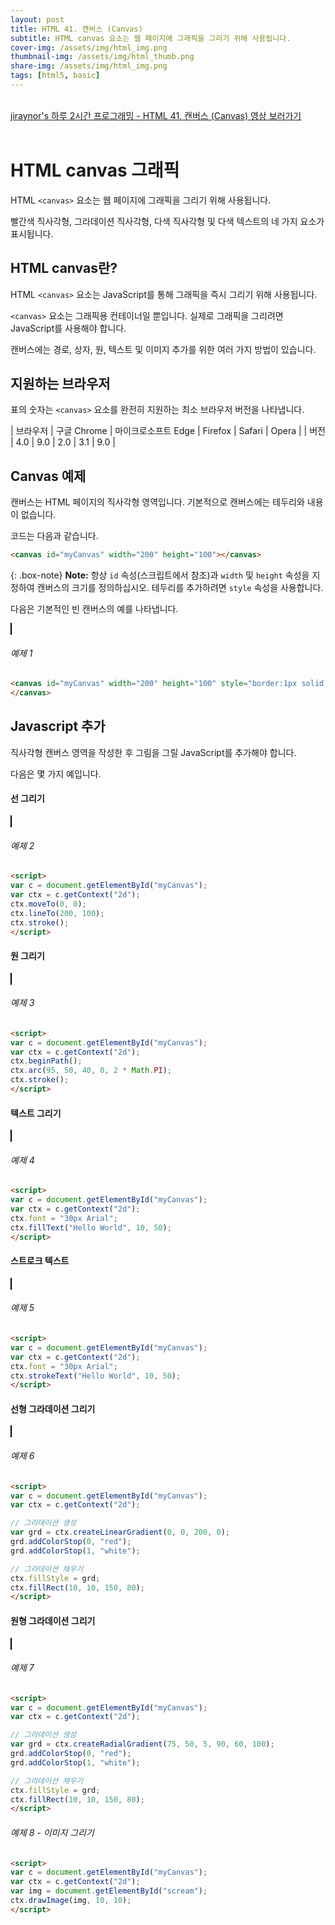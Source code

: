 ```yaml
---
layout: post
title: HTML 41. 캔버스 (Canvas)
subtitle: HTML canvas 요소는 웹 페이지에 그래픽을 그리기 위해 사용됩니다.
cover-img: /assets/img/html_img.png
thumbnail-img: /assets/img/html_thumb.png
share-img: /assets/img/html_img.png
tags: [html5, basic]
---
```


<br>
<a href="https://youtu.be/9e3CNrG_h4A" target="_blank">jiraynor's 하루 2시간 프로그래밍 - HTML 41. 캔버스 (Canvas) 영상 보러가기</a>
<br>
<br>

# HTML canvas 그래픽

HTML ```<canvas>``` 요소는 웹 페이지에 그래픽을 그리기 위해 사용됩니다.

빨간색 직사각형, 그라데이션 직사각형, 다색 직사각형 및 다색 텍스트의 네 가지 요소가 표시됩니다.

## HTML canvas란?

HTML ```<canvas>``` 요소는 JavaScript를 통해 그래픽을 즉시 그리기 위해 사용됩니다.

```<canvas>``` 요소는 그래픽용 컨테이너일 뿐입니다. 실제로 그래픽을 그리려면 JavaScript를 사용해야 합니다.

캔버스에는 경로, 상자, 원, 텍스트 및 이미지 추가를 위한 여러 가지 방법이 있습니다.

## 지원하는 브라우저

표의 숫자는 ```<canvas>``` 요소를 완전히 지원하는 최소 브라우저 버전을 나타냅니다.

| 브라우저 | 구글 Chrome | 마이크로소프트 Edge | Firefox | Safari | Opera |
| 버전 | 4.0 | 9.0 | 2.0 | 3.1 | 9.0 |

## Canvas 예제

캔버스는 HTML 페이지의 직사각형 영역입니다. 기본적으로 캔버스에는 테두리와 내용이 없습니다.

코드는 다음과 같습니다.

```html
<canvas id="myCanvas" width="200" height="100"></canvas>
```

{: .box-note}
**Note:** 항상 ```id``` 속성(스크립트에서 참조)과 ```width``` 및 ```height``` 속성을 지정하여 캔버스의 크기를 정의하십시오. 테두리를 추가하려면 ```style``` 속성을 사용합니다.

다음은 기본적인 빈 캔버스의 예를 나타냅니다.

<canvas id="myCanvas" width="200" height="100" style="border:1px solid #000000;">
</canvas>

###### 예제 1

```html
<canvas id="myCanvas" width="200" height="100" style="border:1px solid #000000;">
</canvas>
```

## Javascript 추가

직사각형 캔버스 영역을 작성한 후 그림을 그릴 JavaScript를 추가해야 합니다.

다음은 몇 가지 예입니다.

#### 선 그리기

<canvas id="myCanvas1" width="200" height="100" style="border:1px solid #000000;">
</canvas>

<script>
var c = document.getElementById("myCanvas1");
var ctx = c.getContext("2d");
ctx.moveTo(0, 0);
ctx.lineTo(200, 100);
ctx.stroke();
</script>

###### 예제 2

```html
<script>
var c = document.getElementById("myCanvas");
var ctx = c.getContext("2d");
ctx.moveTo(0, 0);
ctx.lineTo(200, 100);
ctx.stroke();
</script>
```

#### 원 그리기

<canvas id="myCanvas2" width="200" height="100" style="border:1px solid #000000;">
</canvas>

<script>
var c = document.getElementById("myCanvas2");
var ctx = c.getContext("2d");
ctx.beginPath();
ctx.arc(95, 50, 40, 0, 2 * Math.PI);
ctx.stroke();
</script>

###### 예제 3

```html
<script>
var c = document.getElementById("myCanvas");
var ctx = c.getContext("2d");
ctx.beginPath();
ctx.arc(95, 50, 40, 0, 2 * Math.PI);
ctx.stroke();
</script>
```

#### 텍스트 그리기

<canvas id="myCanvas3" width="200" height="100" style="border:1px solid #000000;">
</canvas>

<script>
var c = document.getElementById("myCanvas3");
var ctx = c.getContext("2d");
ctx.font = "30px Arial";
ctx.fillText("Hello World", 10, 50);
</script>

###### 예제 4

```html
<script>
var c = document.getElementById("myCanvas");
var ctx = c.getContext("2d");
ctx.font = "30px Arial";
ctx.fillText("Hello World", 10, 50);
</script>
```

#### 스트로크 텍스트

<canvas id="myCanvas4" width="200" height="100" style="border:1px solid #000000;">
</canvas>

<script>
var c = document.getElementById("myCanvas4");
var ctx = c.getContext("2d");
ctx.font = "30px Arial";
ctx.strokeText("Hello World", 10, 50);
</script>

###### 예제 5

```html
<script>
var c = document.getElementById("myCanvas");
var ctx = c.getContext("2d");
ctx.font = "30px Arial";
ctx.strokeText("Hello World", 10, 50);
</script>
```

#### 선형 그라데이션 그리기

<canvas id="myCanvas5" width="200" height="100" style="border:1px solid #000000;">
</canvas>

<script>
var c = document.getElementById("myCanvas5");
var ctx = c.getContext("2d");

var grd = ctx.createLinearGradient(0, 0, 200, 0);
grd.addColorStop(0, "red");
grd.addColorStop(1, "white");

ctx.fillStyle = grd;
ctx.fillRect(10, 10, 150, 80);
</script>

###### 예제 6

```html
<script>
var c = document.getElementById("myCanvas");
var ctx = c.getContext("2d");

// 그라데이션 생성
var grd = ctx.createLinearGradient(0, 0, 200, 0);
grd.addColorStop(0, "red");
grd.addColorStop(1, "white");

// 그라데이션 채우기
ctx.fillStyle = grd;
ctx.fillRect(10, 10, 150, 80);
</script>
```

#### 원형 그라데이션 그리기

<canvas id="myCanvas6" width="200" height="100" style="border:1px solid #000000;">
</canvas>

<script>
var c = document.getElementById("myCanvas6");
var ctx = c.getContext("2d");

var grd = ctx.createRadialGradient(75, 50, 5, 90, 60, 100);
grd.addColorStop(0, "red");
grd.addColorStop(1, "white");

ctx.fillStyle = grd;
ctx.fillRect(10, 10, 150, 80);
</script>

###### 예제 7

```html
<script>
var c = document.getElementById("myCanvas");
var ctx = c.getContext("2d");

// 그라데이션 생성
var grd = ctx.createRadialGradient(75, 50, 5, 90, 60, 100);
grd.addColorStop(0, "red");
grd.addColorStop(1, "white");

// 그라데이션 채우기
ctx.fillStyle = grd;
ctx.fillRect(10, 10, 150, 80);
</script>
```

###### 예제 8 - 이미지 그리기

```html
<script>
var c = document.getElementById("myCanvas");
var ctx = c.getContext("2d");
var img = document.getElementById("scream");
ctx.drawImage(img, 10, 10);
</script>
```

